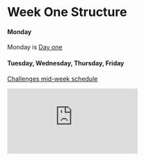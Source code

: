 # Week One Structure

#### Monday

Monday is [Day one](./day_one.md)

#### Tuesday, Wednesday, Thursday, Friday

[Challenges mid-week schedule](./challenges_mid_week_schedule.md)

![Tracking pixel](https://githubanalytics.herokuapp.com/course/sequence/apprenticeship/week01.md)
